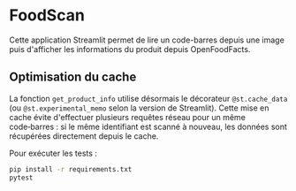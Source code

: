 # FoodScan

Cette application Streamlit permet de lire un code-barres depuis une image puis d'afficher les informations du produit depuis OpenFoodFacts.

## Optimisation du cache

La fonction `get_product_info` utilise désormais le décorateur `@st.cache_data` (ou `@st.experimental_memo` selon la version de Streamlit). Cette mise en cache évite d'effectuer plusieurs requêtes réseau pour un même code‑barres : si le même identifiant est scanné à nouveau, les données sont récupérées directement depuis le cache.

Pour exécuter les tests :

```bash
pip install -r requirements.txt
pytest
```
